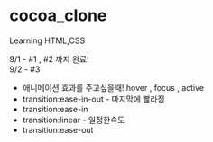 # cocoa_clone

Learning HTML,CSS

9/1 - #1 , #2 까지 완료!<br>
9/2 - #3<br>
<ul>    
        <li>애니메이션 효과를 주고싶을때! hover , focus , active</li>
        <li>transition:ease-in-out - 마지막에 빨라짐</li>
        <li>transition:ease-in </li>
        <li>transition:linear - 일정한속도</li>
        <li>transition:ease-out</li>
</ul>